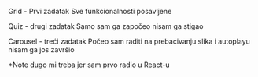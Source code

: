 Grid - Prvi zadatak
Sve funkcionalnosti posavljene


Quiz - drugi zadatak
Samo sam ga započeo nisam ga stigao


Carousel - treći zadatak
Počeo sam raditi na prebacivanju slika i autoplayu nisam ga jos završio

*Note dugo mi treba jer sam prvo radio u React-u
